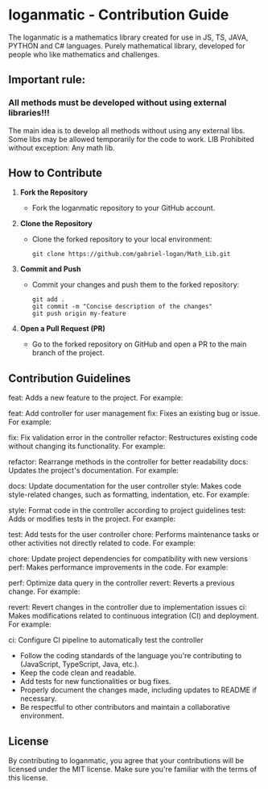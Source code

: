 # loganmatic - Contribution Guide

The loganmatic is a mathematics library created for use in JS, TS, JAVA, PYTHON and C# languages. Purely mathematical library, developed for people who like mathematics and challenges.

## Important rule:
### All methods must be developed without using external libraries!!!
The main idea is to develop all methods without using any external libs. Some libs may be allowed temporarily for the code to work.
LIB Prohibited without exception: Any math lib.

## How to Contribute

1. **Fork the Repository**
   - Fork the loganmatic repository to your GitHub account.

2. **Clone the Repository**
   - Clone the forked repository to your local environment:
     ```
     git clone https://github.com/gabriel-logan/Math_Lib.git
     ```
     
4. **Commit and Push**
   - Commit your changes and push them to the forked repository:
     ```
     git add .
     git commit -m "Concise description of the changes"
     git push origin my-feature
     ```

5. **Open a Pull Request (PR)**
   - Go to the forked repository on GitHub and open a PR to the main branch of the project.

## Contribution Guidelines

feat: Adds a new feature to the project. For example:

feat: Add controller for user management
fix: Fixes an existing bug or issue. For example:

fix: Fix validation error in the controller
refactor: Restructures existing code without changing its functionality. For example:

refactor: Rearrange methods in the controller for better readability
docs: Updates the project's documentation. For example:

docs: Update documentation for the user controller
style: Makes code style-related changes, such as formatting, indentation, etc. For example:

style: Format code in the controller according to project guidelines
test: Adds or modifies tests in the project. For example:

test: Add tests for the user controller
chore: Performs maintenance tasks or other activities not directly related to code. For example:

chore: Update project dependencies for compatibility with new versions
perf: Makes performance improvements in the code. For example:

perf: Optimize data query in the controller
revert: Reverts a previous change. For example:

revert: Revert changes in the controller due to implementation issues
ci: Makes modifications related to continuous integration (CI) and deployment. For example:

ci: Configure CI pipeline to automatically test the controller

- Follow the coding standards of the language you're contributing to (JavaScript, TypeScript, Java, etc.).
- Keep the code clean and readable.
- Add tests for new functionalities or bug fixes.
- Properly document the changes made, including updates to README if necessary.
- Be respectful to other contributors and maintain a collaborative environment.

## License

By contributing to loganmatic, you agree that your contributions will be licensed under the MIT license. Make sure you're familiar with the terms of this license.
